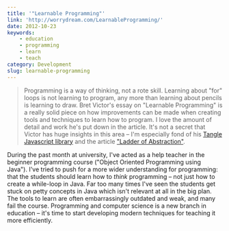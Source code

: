 ```yaml
---
title: '"Learnable Programming"'
link: 'http://worrydream.com/LearnableProgramming/'
date: 2012-10-23
keywords:
    - education
    - programming
    - learn
    - teach
category: Development
slug: learnable-programming
---
```


> Programming is a way of thinking, not a rote skill. Learning about "for" loops is not learning to program, any more than learning about pencils is learning to draw.
Bret Victor's essay on "Learnable Programming" is a really solid piece on how improvements can be made when creating tools and techniques to learn how to program. I love the amount of detail and work he's put down in the article. It's not a secret that Victor has huge insights in this area – I'm especially fond of his [Tangle Javascript library](http://worrydream.com/Tangle/) and the article ["Ladder of Abstraction"](http://worrydream.com/LadderOfAbstraction/). 
 
 During the past month at university, I've acted as a help teacher in the beginner programming course ("Object Oriented Programming using Java"). I've tried to push for a more wider understanding for programming: that the students should learn how to _think_ programming – not just how to create a while-loop in Java. Far too many times I've seen the students get stuck on petty concepts in Java which isn't relevant at all in the big plan. The tools to learn are often embarrassingly outdated and weak, and many fail the course. Programming and computer science is a new branch in education – it's time to start developing modern techniques for teaching it more efficiently.
